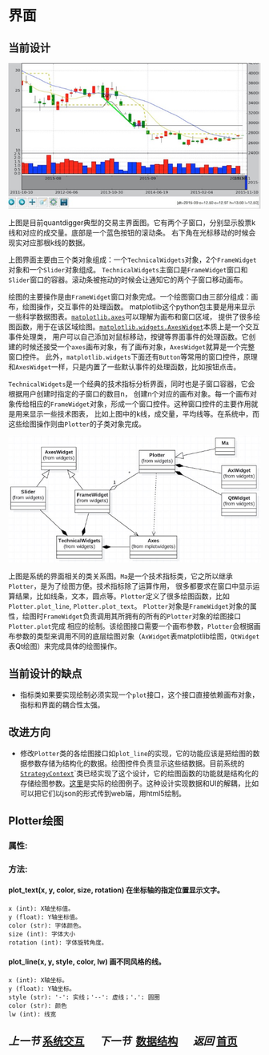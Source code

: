 # 界面

## 当前设计

 ![qd界面](images/quant.png)
  

  上图是目前quantdigger典型的交易主界面图。它有两个子窗口，分别显示股票k线和对应的成交量。底部是一个蓝色按钮的滚动条。
  右下角在光标移动的时候会现实对应那根k线的数据。

  上图界面主要由三个类对象组成：一个``TechnicalWidgets``对象，2个``FrameWidget``对象和一个``Slider``对象组成。
  ``TechnicalWidgets``主窗口是``FrameWidget``窗口和``Slider``窗口的容器。滚动条被拖动的时候会让通知它的两个子窗口移动画布。

  绘图的主要操作是由``FrameWidget``窗口对象完成。一个绘图窗口由三部分组成：画布，绘图操作，交互事件的处理函数。
  matplotlib这个python包主要是用来显示一些科学数据图表。[``matplotlib.axes``](http://matplotlib.org/api/axes_api.html)可以理解为画布和窗口区域，
  提供了很多绘图函数，用于在该区域绘图。[``matplotlib.widgets.AxesWidget``](http://matplotlib.org/api/axes_api.html)本质上是一个交互事件处理类，
  用户可以自己添加对鼠标移动，按键等界面事件的处理函数。它创建的时候还接受一个``axes``画布对象，有了画布对象，``AxesWidget``就算是一个完整窗口控件。
  此外，``matplotlib.widgets``下面还有``Button``等常用的窗口控件，原理和``AxesWidget``一样，只是内置了一些默认事件的处理函数，比如按钮点击。

  ``TechnicalWidgets``是一个经典的技术指标分析界面，同时也是子窗口容器，它会根据用户创建时指定的子窗口的数目n，
  创建n个对应的画布对象。每一个画布对象传给相应的``FrameWidget``对象，形成一个窗口控件。这种窗口控件的主要作用就是用来显示一些技术图表，
  比如上图中的k线，成交量，平均线等。在系统中，而这些绘图操作则由``Plotter``的子类对象完成。
  
  ![quant_ui](images/quant_ui.png)
  
上图是系统的界面相关的类关系图。``Ma``是一个技术指标类，它之所以继承``Plotter``，是为了绘图方便。技术指标除了运算作用，
         很多都要求在窗口中显示运算结果，比如线条，文本，圆点等。``Plotter``定义了很多绘图函数，比如``Plotter.plot_line``, ``Plotter.plot_text``。
``Plotter``对象是``FrameWidget``对象的属性，绘图时``FrameWidget``负责调用其所拥有的所有的``Plotter``对象的绘图接口``Plotter.plot``完成
         相应的绘制。该绘图接口需要一个画布参数，``Plotter``会根据画布参数的类型来调用不同的底层绘图对象（``AxWidget``表matplotlib绘图，``QtWidget``表Qt绘图）来完成具体的绘图操作。

## 当前设计的缺点
* 指标类如果要实现绘制必须实现一个``plot``接口，这个接口直接依赖画布对象，指标和界面的耦合性太强。

## 改进方向

* 修改``Plotter``类的各绘图接口如``plot_line``的实现，它的功能应该是把绘图的数据参数存储为结构化的数据。绘图控件负责显示这些结数据。目前系统的[``StrategyContext``](https://github.com/QuantFans/quantdigger/blob/master/quantdigger/engine/context.py)`类已经实现了这个设计，它的绘图函数的功能就是结构化的存储绘图参数。[这里](https://github.com/QuantFans/quantdigger/blob/master/demo/plot_strategy.py)是实际的绘图例子。这种设计实现数据和UI的解耦，比如可以把它们以json的形式传到web端，用html5绘制。

## Plotter绘图

### 属性:

### 方法:

#### plot_text(x, y, color, size, rotation)  在坐标轴的指定位置显示文字。

    x (int): X轴坐标值。
    y (float): Y轴坐标值。
    color (str): 字体颜色。
    size (int): 字体大小
    rotation (int): 字体旋转角度。

#### plot_line(x, y, style, color, lw)  画不同风格的线。

    x (int): X轴坐标。
    y (float): Y轴坐标。
    style (str): '-': 实线；'--': 虚线；'.': 圆圈
    color (str): 颜色
    lw (int): 线宽

## _上一节_&nbsp;[系统交互](interaction.md)&nbsp;&nbsp;&nbsp;&nbsp;&nbsp;   _下一节_&nbsp; [数据结构](datastruct.md) &nbsp;&nbsp;&nbsp;&nbsp;&nbsp;_返回_&nbsp;[首页](wiki.md)